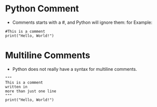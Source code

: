 # Python Comment 
- Comments starts with a #, and Python will ignore them:
for Example: 
```
#This is a comment
print("Hello, World!")
```
# Multiline Comments
- Python does not really have a syntax for multiline comments.
```
"""
This is a comment
written in
more than just one line
"""
print("Hello, World!")
```
